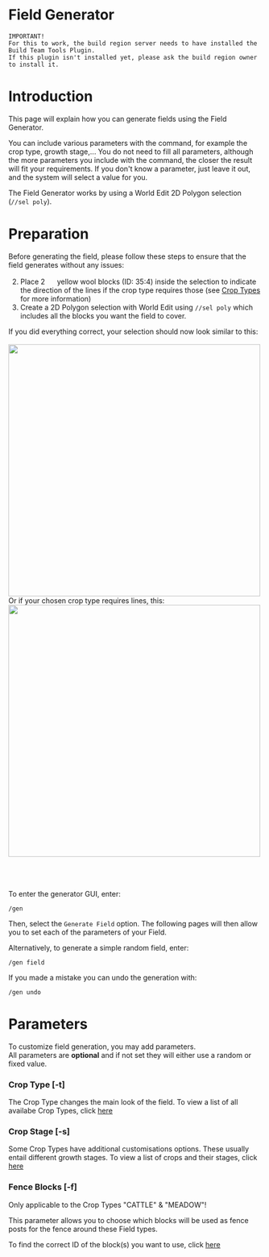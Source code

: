 # Field Generator

```
IMPORTANT!
For this to work, the build region server needs to have installed the Build Team Tools Plugin.
If this plugin isn't installed yet, please ask the build region owner to install it.
```


# Introduction
This page will explain how you can generate fields using the Field Generator.

You can include various parameters with the command, for example the crop type, growth stage,... You do not need to fill all parameters, although the more parameters you include with the command, the closer the result will fit your requirements. If you don't know a parameter, just leave it out, and the system will select a value for you.<br>

The Field Generator works by using a World Edit 2D Polygon selection (`//sel poly`).

# Preparation

Before generating the field, please follow these steps to ensure that the field generates without any issues:

2. Place 2 <img src="https://www.digminecraft.com/block_recipes/images/yellow_wool.png" width="16" height="16"> yellow wool blocks (ID: 35:4) inside the selection to indicate the direction of the lines if the crop type requires those (see [Crop Types](https://github.com/BuildTheEarth/BuildTeamTools/wiki/Crop-Types) for more information)
3. Create a 2D Polygon selection with World Edit using `//sel poly` which includes all the blocks you want the field to cover.

If you did everything correct, your selection should now look similar to this:
<br>
<br>
<img src="https://github.com/BuildTheEarth/BuildTeamTools/assets/66461508/65c20ecc-6c8a-4843-8a59-a966fe05a537" width="500px">
<br>
Or if your chosen crop type requires lines, this:
<br>
<img src="https://github.com/BuildTheEarth/BuildTeamTools/assets/66461508/d7101a67-a816-473b-88c4-5b64e89ef73c" width="500px">
<br>
<br>
<br>
<br>

To enter the generator GUI, enter:

```
/gen
```
Then, select the `Generate Field` option. The following pages will then allow you to set each of the parameters of your Field.


Alternatively, to generate a simple random field, enter:

```
/gen field
```

If you made a mistake you can undo the generation with:

```
/gen undo
```



# Parameters

To customize field generation, you may add parameters.<br>
All parameters are **optional** and if not set they will either use a random or fixed value.

### Crop Type [-t]

The Crop Type changes the main look of the field. To view a list of all availabe Crop Types, click [here](https://github.com/BuildTheEarth/BuildTeamTools/wiki/Crop-Types)

### Crop Stage [-s]

Some Crop Types have additional customisations options. These usually entail different growth stages. To view a list of crops and their stages, click [here](https://github.com/BuildTheEarth/BuildTeamTools/wiki/Crop-Types)

### Fence Blocks [-f]

Only applicable to the Crop Types "CATTLE" & "MEADOW"!

This parameter allows you to choose which blocks will be used as fence posts for the fence around these Field types.

To find the correct ID of the block(s) you want to use, click [here](https://www.digminecraft.com/lists/item_id_list_pc_1_12.php)